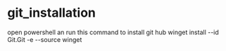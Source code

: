 # git_installation
open powershell an run this command to install git hub
winget install --id Git.Git -e --source winget
